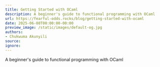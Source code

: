 ```yaml
---
title: Getting Started with OCaml
description: A beginner's guide to functional programming with OCaml
url: https://fearful-odds.rocks/blog/getting-started-with-ocaml
date: 2025-06-08T00:00:00-00:00
preview_image: /static/images/default-og.jpg
authors:
- Chukwuma Akunyili
source:
ignore:
---
```


A beginner's guide to functional programming with OCaml
